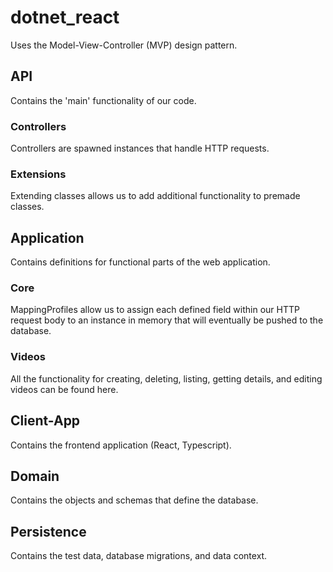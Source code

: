 # dotnet_react

Uses the Model-View-Controller (MVP) design pattern.

## API

Contains the 'main' functionality of our code.

### Controllers

Controllers are spawned instances that handle HTTP requests.

### Extensions

Extending classes allows us to add additional functionality to premade classes.

## Application

Contains definitions for functional parts of the web application.

### Core

MappingProfiles allow us to assign each defined field within our HTTP request body to an instance in memory that will eventually be pushed to the database.

### Videos

All the functionality for creating, deleting, listing, getting details, and editing videos can be found here.

## Client-App

Contains the frontend application (React, Typescript).

## Domain

Contains the objects and schemas that define the database.

## Persistence

Contains the test data, database migrations, and data context.


